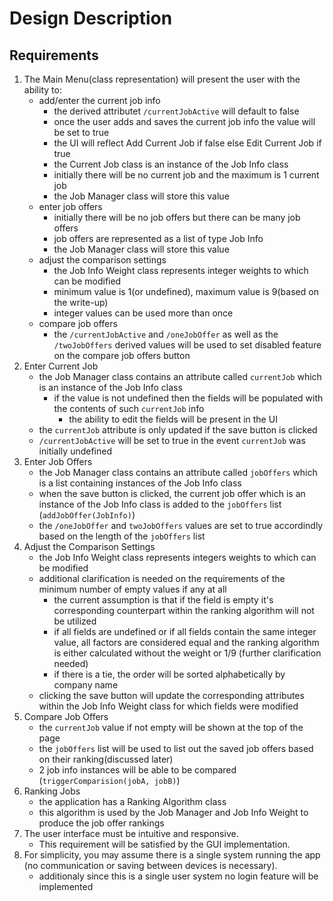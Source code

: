 # Design Description

## Requirements
1. The Main Menu(class representation) will present the user with the ability to:  
    - add/enter the current job info
      - the derived attributet `/currentJobActive` will default to false
      - once the user adds and saves the current job info the value will be set to true
      - the UI will reflect Add Current Job if false else Edit Current Job if true
      - the Current Job class is an instance of the Job Info class
      - initially there will be no current job and the maximum is 1 current job
      - the Job Manager class will store this value
    - enter job offers
      - initially there will be no job offers but there can be many job offers
      - job offers are represented as a list of type Job Info
      - the Job Manager class will store this value
    - adjust the comparison settings
      - the Job Info Weight class represents integer weights to which can be modified
      - minimum value is 1(or undefined), maximum value is 9(based on the write-up)
      - integer values can be used more than once
    - compare job offers
      - the `/currentJobActive` and `/oneJobOffer` as well as the `/twoJobOffers` derived values will be used to set disabled feature on the compare job offers button
2. Enter Current Job
    - the Job Manager class contains an attribute called `currentJob` which is an instance of the Job Info class
      - if the value is not undefined then the fields will be populated with the contents of such `currentJob` info
        - the ability to edit the fields will be present in the UI 
    - the `currentJob` attribute is only updated if the save button is clicked
    - `/currentJobActive` will be set to true in the event `currentJob` was initially undefined
3. Enter Job Offers
    - the Job Manager class contains an attribute called `jobOffers` which is a list containing instances of the Job Info class
    - when the save button is clicked, the current job offer which is an instance of the Job Info class is added to the `jobOffers` list (`addJobOffer(JobInfo)`)
    - the `/oneJobOffer` and `twoJobOffers` values are set to true accordindly based on the length of the `jobOffers` list
4. Adjust the Comparison Settings
    - the Job Info Weight class represents integers weights to which can be modified
    - additional clarification is needed on the requirements of the minimum number of empty values if any at all
      - the current assumption is that if the field is empty it's corresponding counterpart within the ranking algorithm will not be utilized
      - if all fields are undefined or if all fields contain the same integer value, all factors are considered equal and the ranking algorithm is either calculated without the weight or 1/9 (further clarification needed)
      - if there is a tie, the order will be sorted alphabetically by company name
    - clicking the save button will update the corresponding attributes within the Job Info Weight class for which fields were modified
5. Compare Job Offers
    - the `currentJob` value if not empty will be shown at the top of the page
    - the `jobOffers` list will be used to list out the saved job offers based on their ranking(discussed later)
    - 2 job info instances will be able to be compared (`triggerComparision(jobA, jobB)`)
6. Ranking Jobs
    - the application has a Ranking Algorithm class
    - this algorithm is used by the Job Manager and Job Info Weight to produce the job offer rankings
7. The user interface must be intuitive and responsive.
    - This requirement will be satisfied by the GUI implementation.
8. For simplicity, you may assume there is a single system running the app (no communication or saving between devices is necessary).
    - additionaly since this is a single user system no login feature will be implemented